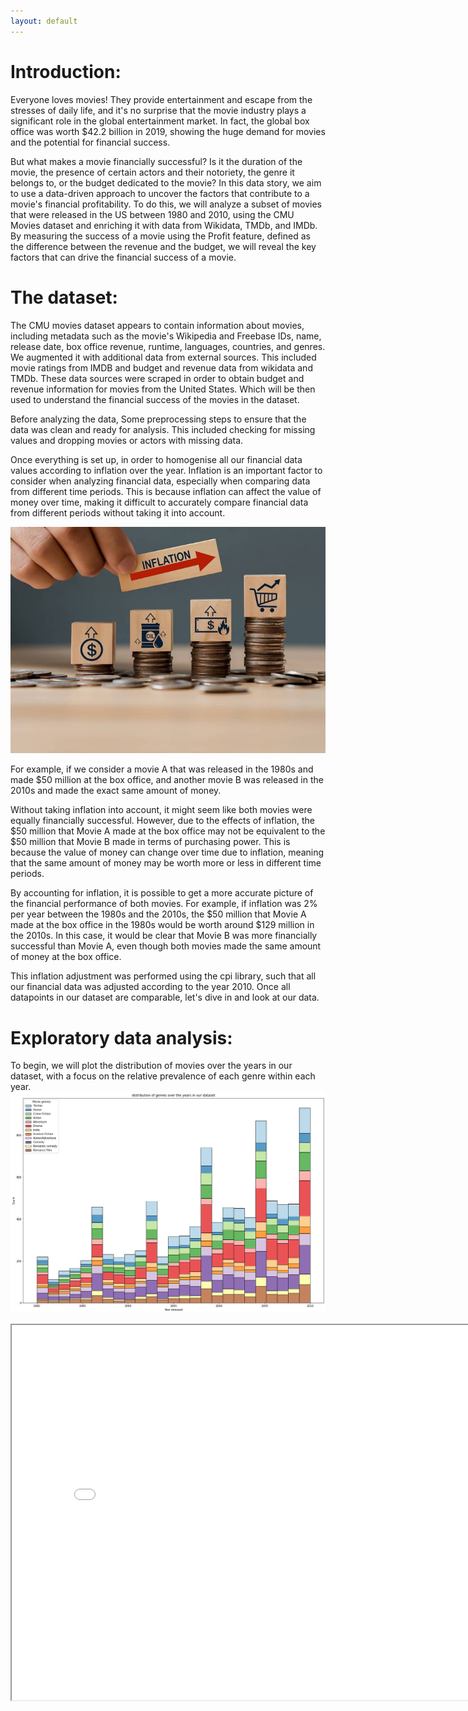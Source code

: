 ```yaml
---
layout: default
---
```


# Introduction:

Everyone loves movies! They provide entertainment and escape from the stresses of daily life, and it's no surprise that the movie industry plays a significant role in the global entertainment market. In fact, the global box office was worth $42.2 billion in 2019, showing the huge demand for movies and the potential for financial success.

But what makes a movie financially successful? Is it the duration of the movie, the presence of certain actors and their notoriety, the genre it belongs to, or the budget dedicated to the movie? In this data story, we aim to use a data-driven approach to uncover the factors that contribute to a movie's financial profitability. To do this, we will analyze a subset of movies that were released in the US between 1980 and 2010, using the CMU Movies dataset and enriching it with data from Wikidata, TMDb, and IMDb. By measuring the success of a movie using the Profit feature, defined as the difference between the revenue and the budget, we will reveal the key factors that can drive the financial success of a movie.

# The dataset:

The CMU movies dataset appears to contain information about movies, including metadata such as the movie's Wikipedia and Freebase IDs, name, release date, box office revenue, runtime, languages, countries, and genres. We augmented it with additional data from external sources. This included movie ratings from IMDB and budget and revenue data from wikidata and TMDb. These data sources were scraped in order to obtain budget and revenue information for movies from the United States. Which will be then used to understand the financial success of the movies in the dataset.

Before analyzing the data, Some preprocessing steps to ensure that the data was clean and ready for analysis. This included checking for missing values and dropping movies or actors with missing data.

Once everything is set up, in order to homogenise all our financial data values according to inflation over the year. Inflation is an important factor to consider when analyzing financial data, especially when comparing data from different time periods. This is because inflation can affect the value of money over time, making it difficult to accurately compare financial data from different periods without taking it into account.

![Inflation](inflation_hausse.jpg) 

For example, if we consider a movie A that was released in the 1980s and made $50 million at the box office, and another movie B was released in the 2010s and made the exact same amount of money.

Without taking inflation into account, it might seem like both movies were equally financially successful. However, due to the effects of inflation, the $50 million that Movie A made at the box office may not be equivalent to the $50 million that Movie B made in terms of purchasing power. This is because the value of money can change over time due to inflation, meaning that the same amount of money may be worth more or less in different time periods.

By accounting for inflation, it is possible to get a more accurate picture of the financial performance of both movies. For example, if inflation was 2% per year between the 1980s and the 2010s, the $50 million that Movie A made at the box office in the 1980s would be worth around $129 million in the 2010s. In this case, it would be clear that Movie B was more financially successful than Movie A, even though both movies made the same amount of money at the box office.

This inflation adjustment was performed using the cpi library, such that all our financial data was adjusted according to the year 2010. Once all datapoints in our dataset are comparable, let's dive in and look at our data.

# Exploratory data analysis:

To begin, we will plot the distribution of movies over the years in our dataset, with a focus on the relative prevalence of each genre within each year.
![Dis](genre_years.png)
<iframe src="network-flow-graph.html" width="800" height="600"></iframe>

